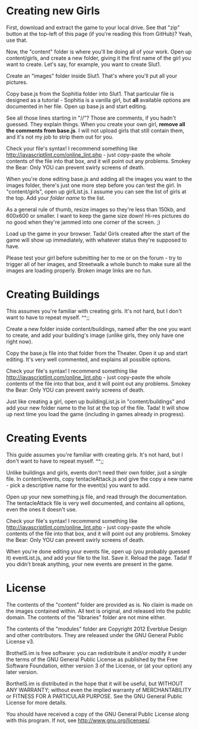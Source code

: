 Creating new Girls
=============

First, download and extract the game to your local drive. See that "zip" button at the top-left of this page (if you're reading this from GitHub)? Yeah, use that.

Now, the "content" folder is where you'll be doing all of your work. Open up content/girls, and create a new folder, giving it the first name of the girl you want to create. Let's say, for example, you want to create Slut1.

Create an "images" folder inside Slut1. That's where you'll put all your pictures.

Copy base.js from the Sophitia folder into Slut1. That particular file is designed as a tutorial - Sophitia is a vanilla girl, but **all** available options are documented in her file. Open up base.js and start editing.

See all those lines starting in "//"? Those are comments, if you hadn't guessed. They explain things. When you create your own girl, **remove all the comments from base.js**. I will not upload girls that still contain them, and it's not my job to strip them out for you.

Check your file's syntax! I recommend something like http://javascriptlint.com/online_lint.php - just copy-paste the whole contents of the file into that box, and it will point out any problems. Smokey the Bear: Only YOU can prevent swirly screens of death.

When you're done editing base.js and adding all the images you want to the images folder, there's just one more step before you can test the girl. In "content/girls", open up girlList.js. I assume you can see the list of girls at the top. Add your *folder name* to the list.

As a general rule of thumb, resize images so they're less than 150kb, and 600x600 or smaller. I want to keep the game size down! Hi-res pictures do no good when they're jammed into one corner of the screen. ;)

Load up the game in your browser. Tada! Girls created after the start of the game will show up immediately, with whatever status they're supposed to have.

Please test your girl before submitting her to me or on the forum - try to trigger all of her images, and Streetwalk a whole bunch to make sure all the images are loading properly. Broken image links are no fun.

Creating Buildings
=============

This assumes you're familiar with creating girls. It's not hard, but I don't want to have to repeat myself. ^^;;

Create a new folder inside content/buildings, named after the one you want to create, and add your building's image (unlike girls, they only have one right now).

Copy the base.js file into that folder from the Theater. Open it up and start editing. It's very well commented, and explains all possible options.

Check your file's syntax! I recommend something like http://javascriptlint.com/online_lint.php - just copy-paste the whole contents of the file into that box, and it will point out any problems. Smokey the Bear: Only YOU can prevent swirly screens of death.

Just like creating a girl, open up buildingList.js in "content/buildings" and add your new folder name to the list at the top of the file. Tada! It will show up next time you load the game (including in games already in progress).

Creating Events
=============

This guide assumes you're familiar with creating girls. It's not hard, but I don't want to have to repeat myself. ^^;;

Unlike buildings and girls, events don't need their own folder, just a single file. In content/events, copy tentacleAttack.js and give the copy a new name - pick a descriptive name for the event(s) you want to add.

Open up your new something.js file, and read through the documentation. The tentacleAttack file is very well documented, and contains all options, even the ones it doesn't use.

Check your file's syntax! I recommend something like http://javascriptlint.com/online_lint.php - just copy-paste the whole contents of the file into that box, and it will point out any problems. Smokey the Bear: Only YOU can prevent swirly screens of death.

When you're done editing your events file, open up (you probably guessed it) eventList.js, and add your file to the list. Save it. Reload the page. Tada! If you didn't break anything, your new events are present in the game.

License
=============

The contents of the "content" folder are provided as is. No claim is made on the images contained within. All text is original, and released into the public domain. The contents of the "libraries" folder are not mine either.

The contents of the "modules" folder are Copyright 2012 Everblue Design and other contributors. They are released under the GNU General Public License v3.

BrothelS.im is free software: you can redistribute it and/or modify it under the terms of the GNU General Public License as published by the Free Software Foundation, either version 3 of the License, or (at your option) any later version.

BorthelS.im is distributed in the hope that it will be useful, but WITHOUT ANY WARRANTY; without even the implied warranty of MERCHANTABILITY or FITNESS FOR A PARTICULAR PURPOSE.  See the GNU General Public License for more details.

You should have received a copy of the GNU General Public License along with this program.  If not, see <http://www.gnu.org/licenses/>.